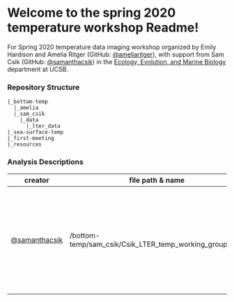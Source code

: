 # Welcome to the spring 2020 temperature workshop Readme!

For Spring 2020 temperature data imaging workshop organized by Emily Hardison and Amelia Ritger (GitHub: [@ameliaritger](https://github.com/ameliaritger)), with support from Sam Csik (GitHub: [@samanthacsik](https://github.com/samanthacsik)) in the [Ecology, Evolution, and Marine Biology](https://www.eemb.ucsb.edu/) department at UCSB. 

### Repository Structure

```
|_bottom-temp
  |_amelia
  |_sam_csik
    |_data
      |_lter_data
|_sea-surface-temp
|_first-meeting
|_resources
```

### Analysis Descriptions

creator | file path & name | description 
---|-----|-----------
[@samanthacsik](https://github.com/samanthacsik) | /bottom-temp/sam_csik/Csik_LTER_temp_working_group.Rmd | import & wrangle Moored CTD & ADCP data; create density ridge plots of bottom temps from various LTER sites
